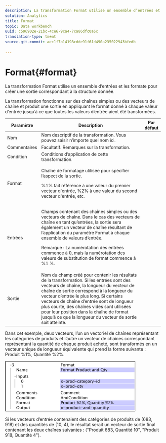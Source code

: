 ```yaml
---
description: La transformation Format utilise un ensemble d’entrées et les formate pour créer une sortie correspondant à la structure donnée.
solution: Analytics
title: Format
topic: Data workbench
uuid: c596902e-21bc-4ce6-9ca4-7ca86dfc0a6c
translation-type: tm+mt
source-git-commit: aec1f7b14198cdde91f61d490a235022943bfedb

---
```



# Format{#format}

La transformation Format utilise un ensemble d’entrées et les formate pour créer une sortie correspondant à la structure donnée.

La transformation fonctionne sur des chaînes simples ou des vecteurs de chaîne et produit une sortie en appliquant le format donné à chaque valeur d’entrée jusqu’à ce que toutes les valeurs d’entrée aient été transformées.

<table id="table_3953C993167248AA9A47964A51C4AB5D"> 
 <thead> 
  <tr> 
   <th colname="col1" class="entry"> Paramètre </th> 
   <th colname="col2" class="entry"> Description </th> 
   <th colname="col3" class="entry"> Par défaut </th> 
  </tr> 
 </thead>
 <tbody> 
  <tr> 
   <td colname="col1"> Nom </td> 
   <td colname="col2"> Nom descriptif de la transformation. Vous pouvez saisir n’importe quel nom ici. </td> 
   <td colname="col3"></td> 
  </tr> 
  <tr> 
   <td colname="col1"> Commentaires </td> 
   <td colname="col2"> Facultatif. Remarques sur la transformation. </td> 
   <td colname="col3"></td> 
  </tr> 
  <tr> 
   <td colname="col1"> Condition </td> 
   <td colname="col2"> Conditions d’application de cette transformation. </td> 
   <td colname="col3"></td> 
  </tr> 
  <tr> 
   <td colname="col1"> Format </td> 
   <td colname="col2"> <p>Chaîne de formatage utilisée pour spécifier l’aspect de la sortie. </p> <p> %1% fait référence à une valeur du premier vecteur d'entrée, %2% à une valeur du second vecteur d'entrée, etc. </p> </td> 
   <td colname="col3"></td> 
  </tr> 
  <tr> 
   <td colname="col1"> Entrées </td> 
   <td colname="col2"> <p>Champs contenant des chaînes simples ou des vecteurs de chaîne. Dans le cas des vecteurs de chaîne en tant qu’entrées, la sortie sera également un vecteur de chaîne résultant de l’application du paramètre <span class="wintitle"> Format</span> à chaque ensemble de valeurs d’entrée. </p> <p> <p>Remarque :  La numérotation des entrées commence à 0, mais la numérotation des valeurs de substitution de format commence à %1 %. </p> </p> </td> 
   <td colname="col3"></td> 
  </tr> 
  <tr> 
   <td colname="col1"> Sortie </td> 
   <td colname="col2"> Nom du champ créé pour contenir les résultats de la transformation. Si les entrées sont des vecteurs de chaîne, la longueur du vecteur de chaîne de sortie correspond à la longueur du vecteur d’entrée le plus long. Si certains vecteurs de chaîne d’entrée sont de longueur plus courte, des chaînes vides sont utilisées pour leur position dans la chaîne de format jusqu’à ce que la longueur du vecteur de sortie soit atteinte. </td> 
   <td colname="col3"></td> 
  </tr> 
 </tbody> 
</table>

Dans cet exemple, deux vecteurs, l’un un vectoriel de chaînes représentant les catégories de produits et l’autre un vecteur de chaînes correspondant représentant la quantité de chaque produit acheté, sont transformés en un vecteur unique de longueur équivalente qui prend la forme suivante : Produit %1%, Quantité %2%.

![](assets/cfg_TransformationType_Format.png)

Si les vecteurs d’entrée contenaient des catégories de produits de (683, 918) et des quantités de (10, 4), le résultat serait un vecteur de sortie final contenant les deux chaînes suivantes : (&quot;Produit 683, Quantité 10&quot;, &quot;Produit 918, Quantité 4&quot;).
